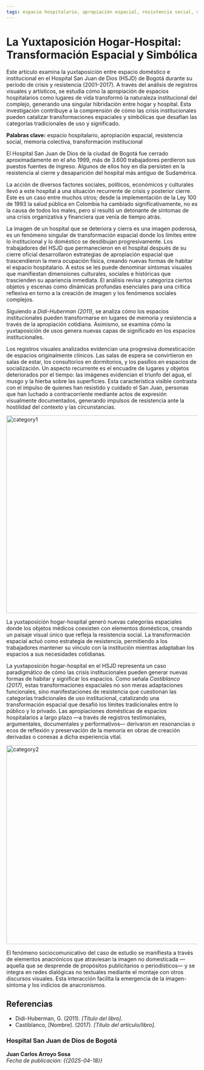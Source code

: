 ```yaml
---
tags: espacio hospitalario, apropiación espacial, resistencia social, memoria colectiva, transformación institucional
---
```

# La Yuxtaposición Hogar-Hospital: Transformación Espacial y Simbólica  

Este artículo examina la yuxtaposición entre espacio doméstico e institucional en el Hospital San Juan de Dios (HSJD) de Bogotá durante su período de crisis y resistencia (2001–2017). A través del análisis de registros visuales y artísticos, se estudia cómo la apropiación de espacios hospitalarios como lugares de vida transformó la naturaleza institucional del complejo, generando una singular hibridación entre hogar y hospital. Esta investigación contribuye a la comprensión de cómo las crisis institucionales pueden catalizar transformaciones espaciales y simbólicas que desafían las categorías tradicionales de uso y significado.

**Palabras clave:** espacio hospitalario, apropiación espacial, resistencia social, memoria colectiva, transformación institucional

El Hospital San Juan de Dios de la ciudad de Bogotá fue cerrado aproximadamente en el año 1999, más de 3.600 trabajadores perdieron sus puestos fuentes de ingreso. Algunos de ellos hoy en día persisten en la resistencia al cierre y desaparición del hospital más antiguo de Sudamérica.

La acción de diversos factores sociales, políticos, económicos y culturales llevó a este hospital a una situación recurrente de crisis y posterior cierre. Este es un caso entre muchos otros; desde la implementación de la Ley 100 de 1993 la salud pública en Colombia ha cambiado significativamente, no es la causa de todos los males, pero sí resultó un detonante de síntomas de una crisis organizativa y financiera que venía de tiempo atrás.

La imagen de un hospital que se deteriora y cierra es una imagen poderosa, es un fenómeno singular de transformación espacial donde los límites entre lo institucional y lo doméstico se desdibujan progresivamente. Los trabajadores del HSJD que permanecieron en el hospital después de su cierre oficial desarrollaron estrategias de apropiación espacial que trascendieron la mera ocupación física, creando nuevas formas de habitar el espacio hospitalario. A estos se les puede denominar síntomas visuales que manifiestan dimensiones culturales, sociales e históricas que trascienden su apariencia inmediata. El análisis revisa y categoriza ciertos objetos y escenas como dinámicas profundas esenciales para una crítica reflexiva en torno a la creación de imagen y los fenómenos sociales complejos.

Siguiendo a *Didi-Huberman (2011)*, se analiza cómo los espacios institucionales pueden transformarse en lugares de memoria y resistencia a través de la apropiación cotidiana. Asimismo, se examina cómo la yuxtaposición de usos genera nuevas capas de significado en los espacios institucionales.

Los registros visuales analizados evidencian una progresiva domesticación de espacios originalmente clínicos. Las salas de espera se convirtieron en salas de estar, los consultorios en dormitorios, y los pasillos en espacios de socialización. Un aspecto recurrente es el encuadre de lugares y objetos deteriorados por el tiempo: las imágenes evidencian el triunfo del agua, el musgo y la hierba sobre las superficies. Esta característica visible contrasta con el impulso de quienes han resistido y cuidado el San Juan, personas que han luchado a contracorriente mediante actos de expresión visualmente documentados, generando impulsos de resistencia ante la hostilidad del contexto y las circunstancias.

<img width="521" alt="category1" src="https://github.com/user-attachments/assets/6c9b4665-123d-4188-89e6-b37579c7604f" />

La yuxtaposición hogar-hospital generó nuevas categorías espaciales donde los objetos médicos coexisten con elementos domésticos, creando un paisaje visual único que refleja la resistencia social. La transformación espacial actuó como estrategia de resistencia, permitiendo a los trabajadores mantener su vínculo con la institución mientras adaptaban los espacios a sus necesidades cotidianas.

La yuxtaposición hogar-hospital en el HSJD representa un caso paradigmático de cómo las crisis institucionales pueden generar nuevas formas de habitar y significar los espacios. Como señala *Castiblanco (2017)*, estas transformaciones espaciales no son meras adaptaciones funcionales, sino manifestaciones de resistencia que cuestionan las categorías tradicionales de uso institucional, catalizando una transformación espacial que desafió los límites tradicionales entre lo público y lo privado. Las apropiaciones domésticas de espacios hospitalarios a largo plazo —a través de registros testimoniales, argumentales, documentales y performativos— derivaron en resonancias o ecos de reflexión y preservación de la memoria en obras de creación derivadas o conexas a dicha experiencia vital.

<img width="524" alt="category2" src="https://github.com/user-attachments/assets/f5a7ad8d-652f-477f-ae3e-3be8f375a72a" />

El fenómeno sociocomunicativo del caso de estudio se manifiesta a través de elementos anacrónicos que atraviesan la imagen no domesticada —aquella que se desprende de propósitos publicitarios o periodísticos— y se integra en redes dialógicas no textuales mediante el montaje con otros discursos visuales. Esta interacción facilita la emergencia de la imagen-síntoma y los indicios de anacronismos.


## Referencias

- Didi-Huberman, G. (2011). *[Título del libro]*.
- Castiblanco, [Nombre]. (2017). *[Título del artículo/libro]*.


### Hospital San Juan de Dios de Bogotá  
**Juan Carlos Arroyo Sosa**  
*Fecha de publicación: {{2025-04-18}}*
